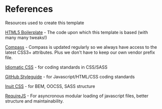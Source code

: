 # References

Resources used to create this template 

[HTML5 Boilerplate](http://html5boilerplate.com/) - The code upon which this template is based (with many many tweaks!)

[Compass](http://compass-style.org/) - Compass is updated regularly so we always have access to the latest CSS3+ attributes. Plus we don't have to keep our own vendor prefix file.

[Idiomatic CSS](https://github.com/necolas/idiomatic-css) - for coding standards in CSS/SASS

[GitHub Styleguide](https://github.com/styleguide) - for Javascript/HTML/CSS coding standards

[Inuit CSS](http://inuitcss.com/) - for BEM, OOCSS, SASS structure

[RequireJS](http://requirejs.org/) - For asyncronous modular loading of javascript files, better structure and maintainability.